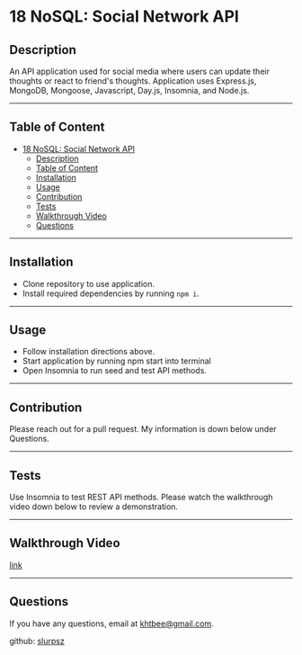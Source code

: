 # 18 NoSQL: Social Network API

## Description

An API application used for social media where users can update their thoughts or react to friend's thoughts. Application uses Express.js, MongoDB, Mongoose, Javascript, Day.js, Insomnia, and Node.js.

---
  ## Table of Content
- [18 NoSQL: Social Network API](#18-nosql-social-network-api)
  - [Description](#description)
  - [Table of Content](#table-of-content)
  - [Installation](#installation)
  - [Usage](#usage)
  - [Contribution](#contribution)
  - [Tests](#tests)
  - [Walkthrough Video](#walkthrough-video)
  - [Questions](#questions)

---
## Installation

* Clone repository to use application.
* Install required dependencies by running `npm i`.

---
## Usage

* Follow installation directions above.
* Start application by running npm start into terminal
* Open Insomnia to run seed and test API methods.
---
## Contribution

Please reach out for a pull request. My information is down below under Questions.

---
## Tests

Use Insomnia to test REST API methods. Please watch the walkthrough video down below to review a demonstration.

---
## Walkthrough Video

[link](https://watch.screencastify.com/v/7f7EDcTcbxT8EMPTDNZO)

---
## Questions

If you have any questions, email at khtbee@gmail.com.

github: [slurpsz](https://github.com/slurpsz)
